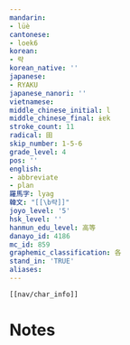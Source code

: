 ```yaml
---
mandarin:
- lüè
cantonese:
- loek6
korean:
- 략
korean_native: ''
japanese:
- RYAKU
japanese_nanori: ''
vietnamese:
middle_chinese_initial: l
middle_chinese_final: ɨɐk
stroke_count: 11
radical: 田
skip_number: 1-5-6
grade_level: 4
pos: ''
english:
- abbreviate
- plan
羅馬字: lyag
韓文: "[[\b략]]"
joyo_level: '5'
hsk_level: ''
hanmun_edu_level: 高等
danayo_id: 4186
mc_id: 859
graphemic_classification: 各
stand_in: 'TRUE'
aliases:
---
```

```meta-bind-embed
[[nav/char_info]]
```

# Notes
